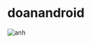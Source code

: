 # doanandroid
<img src="https://firebasestorage.googleapis.com/v0/b/webdesign-132ed.appspot.com/o/0f645faeaab47bea22a5.jpg?alt=media&token=737dbd79-9f1f-42fe-8578-f772cf7c77ce" alt="anh" />

